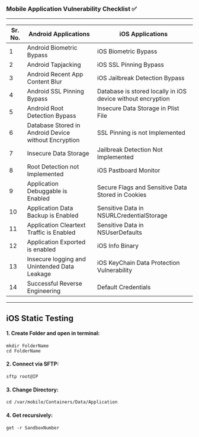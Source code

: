 ### Mobile  Application Vulnerability Checklist ✅ 
---

| **Sr. No.** | **Android Applications** | **iOS Applications** |
|-------------|--------------------------|----------------------|
| 1           | Android Biometric Bypass | iOS Biometric Bypass |
| 2           | Android Tapjacking       | iOS SSL Pinning Bypass |
| 3           | Android Recent App Content Blur | iOS Jailbreak Detection Bypass |
| 4           | Android SSL Pinning Bypass | Database is stored locally in iOS device without encryption |
| 5           | Android Root Detection Bypass | Insecure Data Storage in Plist File |
| 6           | Database Stored in Android Device without Encryption | SSL Pinning is not Implemented |
| 7           | Insecure Data Storage    | Jailbreak Detection Not Implemented |
| 8           | Root Detection not Implemented | iOS Pastboard Monitor |
| 9           | Application Debuggable is Enabled | Secure Flags and Sensitive Data Stored in Cookies |
| 10          | Application Data Backup is Enabled | Sensitive Data in NSURLCredentialStorage |
| 11          | Application Cleartext Traffic is Enabled | Sensitive Data in NSUserDefaults |
| 12          | Application Exported is enabled | iOS Info Binary |
| 13          | Insecure logging and Unintended Data Leakage | iOS KeyChain Data Protection Vulnerability |
| 14          | Successful Reverse Engineering | Default Credentials |


---

## iOS Static Testing 

#### 1. Create Folder and open in terminal:
```
mkdir FolderName
cd FolderName
```


#### 2. Connect via SFTP:
```
sftp root@IP
```

#### 3. Change Directory:
```
cd /var/mobile/Containers/Data/Application
```

#### 4. Get recursively:

```
get -r SandboxNumber
```


